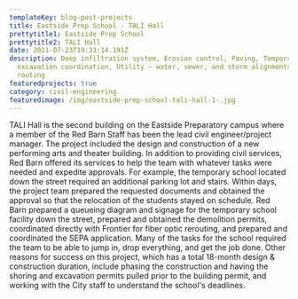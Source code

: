 ```yaml
---
templateKey: blog-post-projects
title: Eastside Prep School - TALI Hall
prettytitle1: Eastside Prep School
prettytitle2: TALI Hall
date: 2021-07-23T19:33:14.191Z
description: Deep infiltration system, Erosion control, Paving, Temporary
  excavation coordination, Utility – water, sewer, and storm alignments, ADA
  routing
featuredprojects: true
category: civil-engineering
featuredimage: /img/eastside-prep-school-tali-hall-1-.jpg
---
```

TALI Hall is the second building on the Eastside Preparatory campus where a member of the  Red Barn Staff has been the lead civil engineer/project manager. The project included the design and construction of a new performing arts and theater building.   In addition to providing civil services, Red Barn offered its services to help the team with whatever tasks were needed and expedite approvals. For example, the temporary school located down the street required an additional parking lot and stairs.   Within days, the project team prepared the requested documents and obtained the approval so that the relocation of the students stayed on schedule. Red Barn prepared a queueing diagram and signage for the temporary school facility down the street, prepared and obtained the demolition permits, coordinated directly with Frontier for fiber optic rerouting, and prepared and coordinated the SEPA application. Many of the tasks for the school required the team to be able to jump in, drop everything, and get the job done. Other reasons for success on this project, which has a total 18-month design & construction duration, include phasing the construction and having the shoring and excavation permits pulled prior to the building permit, and working with the City staff to understand the school's deadlines.